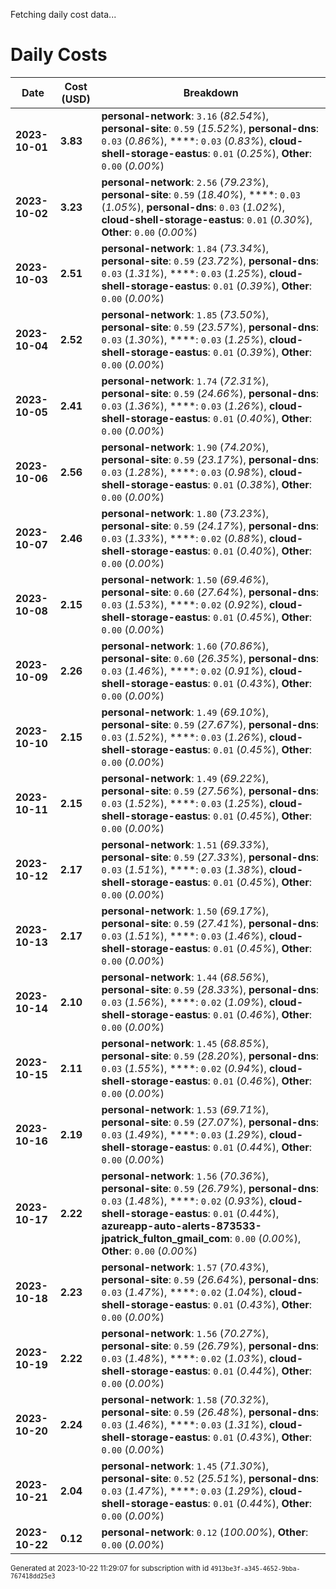 Fetching daily cost data...
# Daily Costs

| Date | Cost (USD) | Breakdown |
|------|----------------|-----------|
| **2023-10-01** | **3.83** | **personal-network**: `3.16` (_82.54%_), **personal-site**: `0.59` (_15.52%_), **personal-dns**: `0.03` (_0.86%_), ****: `0.03` (_0.83%_), **cloud-shell-storage-eastus**: `0.01` (_0.25%_), **Other**: `0.00` (_0.00%_) |
| **2023-10-02** | **3.23** | **personal-network**: `2.56` (_79.23%_), **personal-site**: `0.59` (_18.40%_), ****: `0.03` (_1.05%_), **personal-dns**: `0.03` (_1.02%_), **cloud-shell-storage-eastus**: `0.01` (_0.30%_), **Other**: `0.00` (_0.00%_) |
| **2023-10-03** | **2.51** | **personal-network**: `1.84` (_73.34%_), **personal-site**: `0.59` (_23.72%_), **personal-dns**: `0.03` (_1.31%_), ****: `0.03` (_1.25%_), **cloud-shell-storage-eastus**: `0.01` (_0.39%_), **Other**: `0.00` (_0.00%_) |
| **2023-10-04** | **2.52** | **personal-network**: `1.85` (_73.50%_), **personal-site**: `0.59` (_23.57%_), **personal-dns**: `0.03` (_1.30%_), ****: `0.03` (_1.25%_), **cloud-shell-storage-eastus**: `0.01` (_0.39%_), **Other**: `0.00` (_0.00%_) |
| **2023-10-05** | **2.41** | **personal-network**: `1.74` (_72.31%_), **personal-site**: `0.59` (_24.66%_), **personal-dns**: `0.03` (_1.36%_), ****: `0.03` (_1.26%_), **cloud-shell-storage-eastus**: `0.01` (_0.40%_), **Other**: `0.00` (_0.00%_) |
| **2023-10-06** | **2.56** | **personal-network**: `1.90` (_74.20%_), **personal-site**: `0.59` (_23.17%_), **personal-dns**: `0.03` (_1.28%_), ****: `0.03` (_0.98%_), **cloud-shell-storage-eastus**: `0.01` (_0.38%_), **Other**: `0.00` (_0.00%_) |
| **2023-10-07** | **2.46** | **personal-network**: `1.80` (_73.23%_), **personal-site**: `0.59` (_24.17%_), **personal-dns**: `0.03` (_1.33%_), ****: `0.02` (_0.88%_), **cloud-shell-storage-eastus**: `0.01` (_0.40%_), **Other**: `0.00` (_0.00%_) |
| **2023-10-08** | **2.15** | **personal-network**: `1.50` (_69.46%_), **personal-site**: `0.60` (_27.64%_), **personal-dns**: `0.03` (_1.53%_), ****: `0.02` (_0.92%_), **cloud-shell-storage-eastus**: `0.01` (_0.45%_), **Other**: `0.00` (_0.00%_) |
| **2023-10-09** | **2.26** | **personal-network**: `1.60` (_70.86%_), **personal-site**: `0.60` (_26.35%_), **personal-dns**: `0.03` (_1.46%_), ****: `0.02` (_0.91%_), **cloud-shell-storage-eastus**: `0.01` (_0.43%_), **Other**: `0.00` (_0.00%_) |
| **2023-10-10** | **2.15** | **personal-network**: `1.49` (_69.10%_), **personal-site**: `0.59` (_27.67%_), **personal-dns**: `0.03` (_1.52%_), ****: `0.03` (_1.26%_), **cloud-shell-storage-eastus**: `0.01` (_0.45%_), **Other**: `0.00` (_0.00%_) |
| **2023-10-11** | **2.15** | **personal-network**: `1.49` (_69.22%_), **personal-site**: `0.59` (_27.56%_), **personal-dns**: `0.03` (_1.52%_), ****: `0.03` (_1.25%_), **cloud-shell-storage-eastus**: `0.01` (_0.45%_), **Other**: `0.00` (_0.00%_) |
| **2023-10-12** | **2.17** | **personal-network**: `1.51` (_69.33%_), **personal-site**: `0.59` (_27.33%_), **personal-dns**: `0.03` (_1.51%_), ****: `0.03` (_1.38%_), **cloud-shell-storage-eastus**: `0.01` (_0.45%_), **Other**: `0.00` (_0.00%_) |
| **2023-10-13** | **2.17** | **personal-network**: `1.50` (_69.17%_), **personal-site**: `0.59` (_27.41%_), **personal-dns**: `0.03` (_1.51%_), ****: `0.03` (_1.46%_), **cloud-shell-storage-eastus**: `0.01` (_0.45%_), **Other**: `0.00` (_0.00%_) |
| **2023-10-14** | **2.10** | **personal-network**: `1.44` (_68.56%_), **personal-site**: `0.59` (_28.33%_), **personal-dns**: `0.03` (_1.56%_), ****: `0.02` (_1.09%_), **cloud-shell-storage-eastus**: `0.01` (_0.46%_), **Other**: `0.00` (_0.00%_) |
| **2023-10-15** | **2.11** | **personal-network**: `1.45` (_68.85%_), **personal-site**: `0.59` (_28.20%_), **personal-dns**: `0.03` (_1.55%_), ****: `0.02` (_0.94%_), **cloud-shell-storage-eastus**: `0.01` (_0.46%_), **Other**: `0.00` (_0.00%_) |
| **2023-10-16** | **2.19** | **personal-network**: `1.53` (_69.71%_), **personal-site**: `0.59` (_27.07%_), **personal-dns**: `0.03` (_1.49%_), ****: `0.03` (_1.29%_), **cloud-shell-storage-eastus**: `0.01` (_0.44%_), **Other**: `0.00` (_0.00%_) |
| **2023-10-17** | **2.22** | **personal-network**: `1.56` (_70.36%_), **personal-site**: `0.59` (_26.79%_), **personal-dns**: `0.03` (_1.48%_), ****: `0.02` (_0.93%_), **cloud-shell-storage-eastus**: `0.01` (_0.44%_), **azureapp-auto-alerts-873533-jpatrick_fulton_gmail_com**: `0.00` (_0.00%_), **Other**: `0.00` (_0.00%_) |
| **2023-10-18** | **2.23** | **personal-network**: `1.57` (_70.43%_), **personal-site**: `0.59` (_26.64%_), **personal-dns**: `0.03` (_1.47%_), ****: `0.02` (_1.04%_), **cloud-shell-storage-eastus**: `0.01` (_0.43%_), **Other**: `0.00` (_0.00%_) |
| **2023-10-19** | **2.22** | **personal-network**: `1.56` (_70.27%_), **personal-site**: `0.59` (_26.79%_), **personal-dns**: `0.03` (_1.48%_), ****: `0.02` (_1.03%_), **cloud-shell-storage-eastus**: `0.01` (_0.44%_), **Other**: `0.00` (_0.00%_) |
| **2023-10-20** | **2.24** | **personal-network**: `1.58` (_70.32%_), **personal-site**: `0.59` (_26.48%_), **personal-dns**: `0.03` (_1.46%_), ****: `0.03` (_1.31%_), **cloud-shell-storage-eastus**: `0.01` (_0.43%_), **Other**: `0.00` (_0.00%_) |
| **2023-10-21** | **2.04** | **personal-network**: `1.45` (_71.30%_), **personal-site**: `0.52` (_25.51%_), **personal-dns**: `0.03` (_1.47%_), ****: `0.03` (_1.29%_), **cloud-shell-storage-eastus**: `0.01` (_0.44%_), **Other**: `0.00` (_0.00%_) |
| **2023-10-22** | **0.12** | **personal-network**: `0.12` (_100.00%_), **Other**: `0.00` (_0.00%_) |


<sup>Generated at 2023-10-22 11:29:07 for subscription with id `4913be3f-a345-4652-9bba-767418dd25e3`</sup>
